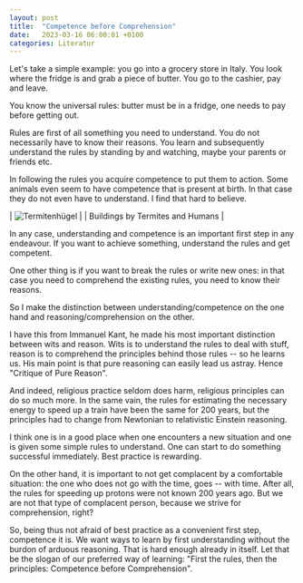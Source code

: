 ```yaml
---
layout: post
title:  "Competence before Comprehension"
date:   2023-03-16 06:00:01 +0100
categories: Literatur
---
```

Let's take a simple example: you go into a grocery store in Italy. You look where the fridge is and grab a piece of butter. You go to the cashier, pay and leave.

You know the universal rules: butter must be in a fridge, one needs to pay before getting out.

Rules are first of all something you need to understand. You do not necessarily have to know their reasons. You learn and subsequently understand the rules by standing by and watching, maybe your parents or friends etc.

In following the rules you acquire competence to put them to action. Some animals even seem to have competence that is present at birth. In that case they do not even have to understand. I find that hard to believe.


| ![Termitenhügel](/blog/images/termite.jpeg) |
| Buildings by Termites and Humans |

In any case, understanding and competence is an important first step in any endeavour. If you want to achieve something, understand the rules and get competent.

One other thing is if you want to break the rules or write new ones: in that case you need to comprehend the existing rules, you need to know their reasons.

So I make the distinction between understanding/competence on the one hand and reasoning/comprehension on the other.

I have this from Immanuel Kant, he made his most important distinction between wits and reason. Wits is to understand the rules to deal with stuff, reason is to comprehend the principles behind those rules -- so he learns us. His main point is that pure reasoning can easily lead us astray. Hence "Critique of Pure Reason".

And indeed, religious practice seldom does harm, religious principles can do so much more. In the same vain, the rules for estimating the necessary energy to speed up a train have been the same for 200 years, but the principles had to change from Newtonian to relativistic Einstein reasoning.

I think one is in a good place when one encounters a new situation and one is given some simple rules to understand. One can start to do something successful immediately. Best practice is rewarding.

On the other hand, it is important to not get complacent by a comfortable situation: the one who does not go with the time, goes -- with time. After all, the rules for speeding up protons were not known 200 years ago. But we are not that type of complacent person, because we strive for comprehension, right?

So, being thus not afraid of best practice as a convenient first step, competence it is. We want ways to learn by first understanding without the burdon of arduous reasoning. That is hard enough already in itself. Let that be the slogan of our preferred way of learning: "First the rules, then the principles: Competence before Comprehension".
